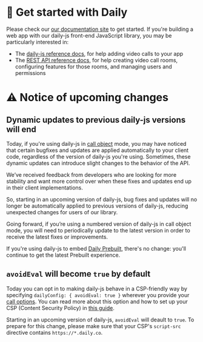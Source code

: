# 🎥 Get started with Daily

Please check our [our documentation site](https://docs.daily.co/) to get started. If you're building a web app with our daily-js front-end JavaScript library, you may be particularly interested in:

- The [daily-js reference docs](https://docs.daily.co/reference#using-the-dailyco-front-end-library), for help adding video calls to your app
- The [REST API reference docs](https://docs.daily.co/reference), for help creating video call rooms, configuring features for those rooms, and managing users and permissions

# ⚠️ Notice of upcoming changes

## Dynamic updates to previous daily-js versions will end

Today, if you're using daily-js in [call object](https://docs.daily.co/guides/products/call-object) mode, you may have noticed that certain bugfixes and updates are applied automatically to your client code, regardless of the version of daily-js you're using. Sometimes, these dynamic updates can introduce slight changes to the behavior of the API.

We’ve received feedback from developers who are looking for more stability and want more control over when these fixes and updates end up in their client implementations.

So, starting in an upcoming version of daily-js, bug fixes and updates will no longer be automatically applied to previous versions of daily-js, reducing unexpected changes for users of our library.

Going forward, if you’re using a numbered version of daily-js in call object mode, you will need to periodically update to the latest version in order to receive the latest fixes or improvements.

If you're using daily-js to embed [Daily Prebuilt](https://docs.daily.co/guides/products/prebuilt), there's no change: you'll continue to get the latest Prebuilt experience.

## `avoidEval` will become `true` by default

Today you can opt in to making daily-js behave in a CSP-friendly way by specifying `dailyConfig: { avoidEval: true }` wherever you provide your [call options](https://docs.daily.co/reference/daily-js/daily-iframe-class/properties). You can read more about this option and how to set up your CSP (Content Security Policy) in [this guide](https://docs.daily.co/guides/privacy-and-security/content-security-policy#custom-call-object).

Starting in an upcoming version of daily-js, `avoidEval` will deault to `true`. To prepare for this change, please make sure that your CSP's `script-src` directive contains `https://*.daily.co`.
